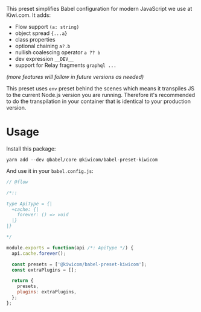 This preset simplifies Babel configuration for modern JavaScript we use at Kiwi.com. It adds:

- Flow support `(a: string)`
- object spread `{...a}`
- class properties
- optional chaining `a?.b`
- nullish coalescing operator `a ?? b`
- dev expression `__DEV__`
- support for Relay fragments `graphql ...`

_(more features will follow in future versions as needed)_

This preset uses `env` preset behind the scenes which means it transpiles JS to the current Node.js version you are running. Therefore it's recommended to do the transpilation in your container that is identical to your production version.

# Usage

Install this package:

```
yarn add --dev @babel/core @kiwicom/babel-preset-kiwicom
```

And use it in your `babel.config.js`:

```js
// @flow

/*::

type ApiType = {|
  +cache: {|
    forever: () => void
  |}
|}

*/

module.exports = function(api /*: ApiType */) {
  api.cache.forever();

  const presets = ['@kiwicom/babel-preset-kiwicom'];
  const extraPlugins = [];

  return {
    presets,
    plugins: extraPlugins,
  };
};
```
